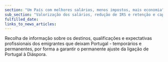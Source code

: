 ```yaml
---
section: "Um País com melhores salários, menos impostos, mais economia"
sub_section: "Valorização dos salários, redução de IRS e retenção e captação de talento"
fulfilled_date:
links_to_news_articles:
---
```


Recolha de informação sobre os destinos, qualificações e expectativas profissionais dos emigrantes que deixam Portugal - temporários e permanentes, por forma a garantir o permanente ajuste da ligação de Portugal à Diáspora.